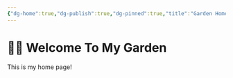 ```yaml
---
{"dg-home":true,"dg-publish":true,"dg-pinned":true,"title":"Garden Home","created":"2024-01-16 15:14","updated":"2024-01-29 15:36","permalink":"/Garden Home/","pinned":true,"tags":["gardenEntry"],"dgPassFrontmatter":true,"noteIcon":"1"}
---
```



# 👏🏻 Welcome To My Garden

This is my home page!